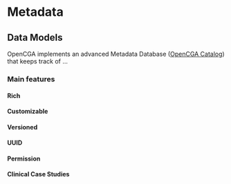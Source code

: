 # Metadata

## Data Models

OpenCGA implements an advanced Metadata Database \([OpenCGA Catalog](../components-1/catalog/)\) that keeps track of ...

### Main features

#### Rich



#### Customizable



#### Versioned



#### UUID



#### Permission



#### Clinical Case Studies








